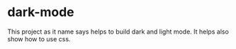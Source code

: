 # dark-mode
This project as it name says helps to build dark and light mode. It helps also show how to use css.
